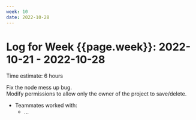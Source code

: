 ```yaml
---
week: 10
date: 2022-10-28
---
```

# Log for Week {{page.week}}: 2022-10-21 - 2022-10-28

Time estimate: 6 hours

Fix the node mess up bug. <br> 
Modify permissions to allow only the owner of the project to save/delete.

- Teammates worked with:
  - ...
